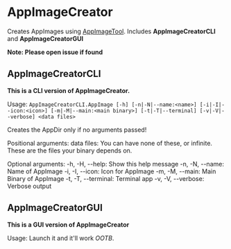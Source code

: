 # AppImageCreator
Creates AppImages using [AppImageTool](https://github.com/AppImage/appimagetool). Includes **AppImageCreatorCLI** and **AppImageCreatorGUI**

**Note: Please open issue if found**

## AppImageCreatorCLI
**This is a CLI version of AppImageCreator.**

Usage: `AppImageCreatorCLI.AppImage [-h] [-n|-N|--name:<name>] [-i|-I|--icon:<icon>] [-m|-M|--main:<main binary>] [-t|-T|--terminal] [-v|-V|--verbose] <data files>`

Creates the AppDir only if no arguments passed!

Positional arguments:
    data files: You can have none of these, or infinite. These are the files your binary depends on.
                
Optional arguments:
    -h, -H, --help: Show this help message
    -n, -N, --name: Name of AppImage
    -i, -I, --icon: Icon for AppImage
    -m, -M, --main: Main Binary of AppImage
    -t, -T, --terminal: Terminal app
    -v, -V, --verbose: Verbose output

## AppImageCreatorGUI
**This is a GUI version of AppImageCreator**

Usage: Launch it and it'll work *OOTB*.